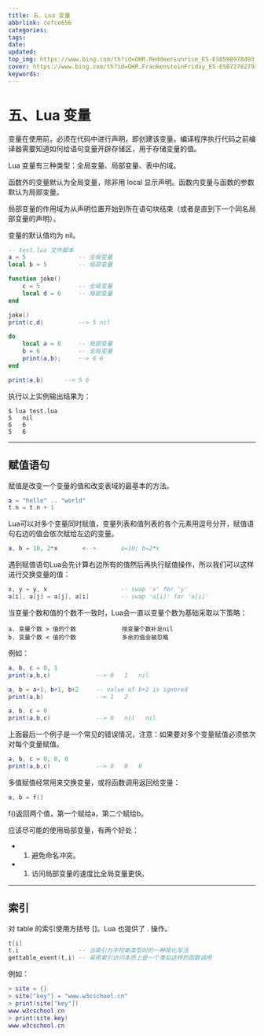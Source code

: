 ```yaml
---
title: 五、Lua 变量
abbrlink: cefce656
categories: 
tags: 
date: 
updated: 
top_img: https://www.bing.com/th?id=OHR.Reddeersunrise_ES-ES8598978493_UHD.jpg
cover: https://www.bing.com/th?id=OHR.FrankensteinFriday_ES-ES8727827931_UHD.jpg
keywords: 
---
```

# 五、Lua 变量

变量在使用前，必须在代码中进行声明，即创建该变量。编译程序执行代码之前编译器需要知道如何给语句变量开辟存储区，用于存储变量的值。

Lua 变量有三种类型：全局变量、局部变量、表中的域。

函数外的变量默认为全局变量，除非用 local 显示声明。函数内变量与函数的参数默认为局部变量。

局部变量的作用域为从声明位置开始到所在语句块结束（或者是直到下一个同名局部变量的声明）。

变量的默认值均为 nil。

```lua
-- test.lua 文件脚本
a = 5               -- 全局变量
local b = 5         -- 局部变量

function joke()
    c = 5           -- 全局变量
    local d = 6     -- 局部变量
end

joke()
print(c,d)          --> 5 nil

do 
    local a = 6     -- 局部变量
    b = 6           -- 全局变量
    print(a,b);     --> 6 6
end

print(a,b)      --> 5 6
```

执行以上实例输出结果为：

```
$ lua test.lua 
5   nil
6   6
5   6
```

------

## 赋值语句

赋值是改变一个变量的值和改变表域的最基本的方法。

```lua
a = "hello" .. "world"
t.n = t.n + 1
```

Lua可以对多个变量同时赋值，变量列表和值列表的各个元素用逗号分开，赋值语句右边的值会依次赋给左边的变量。

```lua
a, b = 10, 2*x       <-->       a=10; b=2*x
```

遇到赋值语句Lua会先计算右边所有的值然后再执行赋值操作，所以我们可以这样进行交换变量的值：

```lua
x, y = y, x                     -- swap 'x' for 'y'
a[i], a[j] = a[j], a[i]         -- swap 'a[i]' for 'a[i]'
```

当变量个数和值的个数不一致时，Lua会一直以变量个数为基础采取以下策略：

```
a. 变量个数 > 值的个数             按变量个数补足nil
b. 变量个数 < 值的个数             多余的值会被忽略 
```

例如：

```lua
a, b, c = 0, 1
print(a,b,c)             --> 0   1   nil

a, b = a+1, b+1, b+2     -- value of b+2 is ignored
print(a,b)               --> 1   2

a, b, c = 0
print(a,b,c)             --> 0   nil   nil
```

上面最后一个例子是一个常见的错误情况，注意：如果要对多个变量赋值必须依次对每个变量赋值。

```lua
a, b, c = 0, 0, 0
print(a,b,c)             --> 0   0   0
```

多值赋值经常用来交换变量，或将函数调用返回给变量：

```lua
a, b = f()
```

f()返回两个值，第一个赋给a，第二个赋给b。

应该尽可能的使用局部变量，有两个好处：

- 1. 避免命名冲突。
- 1. 访问局部变量的速度比全局变量更快。

------

## 索引

对 table 的索引使用方括号 []。Lua 也提供了 . 操作。

```lua
t[i]
t.i                 -- 当索引为字符串类型时的一种简化写法
gettable_event(t,i) -- 采用索引访问本质上是一个类似这样的函数调用
```

例如：

```lua
> site = {}
> site["key"] = "www.w3cschool.cn"
> print(site["key"])
www.w3cschool.cn
> print(site.key)
www.w3cschool.cn
```
